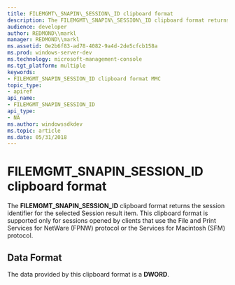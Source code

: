 ```yaml
---
title: FILEMGMT\_SNAPIN\_SESSION\_ID clipboard format
description: The FILEMGMT\_SNAPIN\_SESSION\_ID clipboard format returns the session identifier for the selected Session result item.
audience: developer
author: REDMOND\\markl
manager: REDMOND\\markl
ms.assetid: 0e2b6f83-ad78-4082-9a4d-2de5cfcb158a
ms.prod: windows-server-dev
ms.technology: microsoft-management-console
ms.tgt_platform: multiple
keywords:
- FILEMGMT_SNAPIN_SESSION_ID clipboard format MMC
topic_type:
- apiref
api_name:
- FILEMGMT_SNAPIN_SESSION_ID
api_type:
- NA
ms.author: windowssdkdev
ms.topic: article
ms.date: 05/31/2018
---
```


# FILEMGMT\_SNAPIN\_SESSION\_ID clipboard format

The **FILEMGMT\_SNAPIN\_SESSION\_ID** clipboard format returns the session identifier for the selected Session result item. This clipboard format is supported only for sessions opened by clients that use the File and Print Services for NetWare (FPNW) protocol or the Services for Macintosh (SFM) protocol.

## Data Format

The data provided by this clipboard format is a **DWORD**.

 

 




